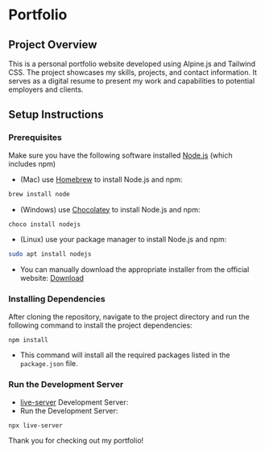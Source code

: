 # Portfolio

## Project Overview

This is a personal portfolio website developed using Alpine.js and Tailwind CSS. The project showcases my skills, projects, and contact information. It serves as a digital resume to present my work and capabilities to potential employers and clients.

## Setup Instructions

### Prerequisites

Make sure you have the following software installed [Node.js](https://nodejs.org/) (which includes npm)
- (Mac) use [Homebrew](https://brew.sh/) to install Node.js and npm:
```sh
brew install node
```

- (Windows) use [Chocolatey](https://chocolatey.org/) to install Node.js and npm:
```sh
choco install nodejs
```

- (Linux) use your package manager to install Node.js and npm:
```sh
sudo apt install nodejs
```

- You can manually download the appropriate installer from the official website: [Download](https://nodejs.org/en/download/)

### Installing Dependencies

After cloning the repository, navigate to the project directory and run the following command to install the project dependencies:
```sh
npm install
```
- This command will install all the required packages listed in the `package.json` file.
### Run the Development Server

- [live-server](https://www.npmjs.com/package/live-server) Development Server:
- Run the Development Server:
```npm
npx live-server
```

Thank you for checking out my portfolio!